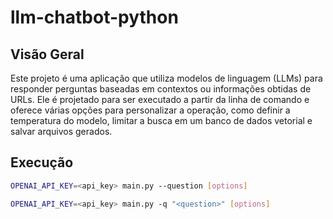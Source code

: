 # llm-chatbot-python

## Visão Geral

Este projeto é uma aplicação que utiliza modelos de linguagem (LLMs) para responder perguntas baseadas em contextos ou informações obtidas de URLs. Ele é projetado para ser executado a partir da linha de comando e oferece várias opções para personalizar a operação, como definir a temperatura do modelo, limitar a busca em um banco de dados vetorial e salvar arquivos gerados.

## Execução

```bash
OPENAI_API_KEY=<api_key> main.py --question [options]
```

```bash
OPENAI_API_KEY=<api_key> main.py -q "<question>" [options] 
```
